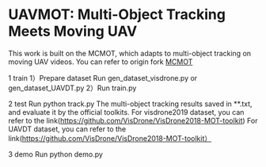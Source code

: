 # UAVMOT: Multi-Object Tracking Meets Moving UAV 

This work is built on the MCMOT, which adapts to multi-object tracking on moving UAV videos.
You can refer to origin fork [MCMOT](https://github.com/CaptainEven/MCMOT)

1 train
1）Prepare dataset
   Run  gen_dataset_visdrone.py or gen_dataset_UAVDT.py
2）Run train.py

2 test
Run python track.py
The multi-object tracking results saved in **.txt, and evaluate it by the official toolkits.
For visdrone2019 dataset, you can refer to the link(https://github.com/VisDrone/VisDrone2018-MOT-toolkit)
For UAVDT dataset, you can refer to the link(https://github.com/VisDrone/VisDrone2018-MOT-toolkit）

3 demo
Run python demo.py


